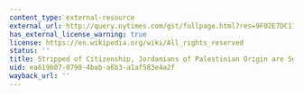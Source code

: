 ```yaml
---
content_type: external-resource
external_url: http://query.nytimes.com/gst/fullpage.html?res=9F02E7DC113DF937A25750C0A9669D8B63&pagewanted=all
has_external_license_warning: true
license: https://en.wikipedia.org/wiki/All_rights_reserved
status: ''
title: Stripped of Citizenship, Jordanians of Palestinian Origin are Set Adrift
uid: ea619b07-0798-4bab-a6b3-a1af583e4a2f
wayback_url: ''
---
```

